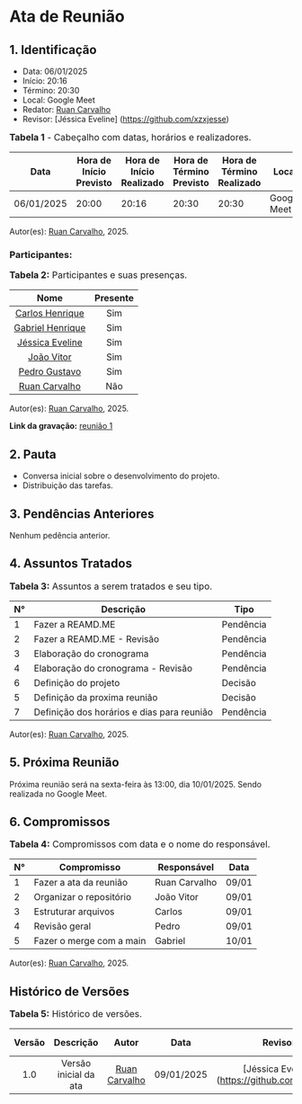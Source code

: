 # Ata de Reunião

## 1. Identificação

* Data: 06/01/2025
* Início: 20:16
* Término: 20:30
* Local: Google Meet
* Redator: [Ruan Carvalho](https://github.com/Ruan-Carvalho)
* Revisor: [Jéssica Eveline] (https://github.com/xzxjesse)

<font size="3"><p style="text-align: left">**Tabela 1** - Cabeçalho com datas, horários e realizadores.</p></font>

| Data       | Hora de Início Previsto | Hora de Início Realizado | Hora de Término Previsto | Hora de Término Realizado | Local       | Redator     | Revisor |
|------------|--------------------------|--------------------------|--------------------------|---------------------------|-------------|-------------|--------|
| 06/01/2025 | 20:00                    | 20:16                    | 20:30                    | 20:30                     | Google Meet | [Ruan Carvalho](https://github.com/Ruan-Carvalho) | [Jéssica Eveline] (https://github.com/xzxjesse) |

Autor(es): [Ruan Carvalho](https://github.com/Ruan-Carvalho), 2025.

### Participantes: 

<font size="3"><p style="text-align: left">**Tabela 2:** Participantes e suas presenças.</p></font>

| Nome | Presente |
|:----------------:|:-:|
| [Carlos Henrique](https://github.com/carlinn1) |Sim|
| [Gabriel Henrique](https://github.com/GHenriqueLima) |Sim|
| [Jéssica Eveline](https://github.com/xzxjesse) |Sim|
| [João Vitor](https://github.com/Jauzimm) |Sim|
| [Pedro Gustavo](https://github.com/PedroGusta) |Sim|
| [Ruan Carvalho](https://github.com/Ruan-Carvalho) |Não|

Autor(es): [Ruan Carvalho](https://github.com/Ruan-Carvalho), 2025.

**Link da gravação:** [reunião 1](https://www.youtube.com/watch?v=igaGR_eqLNs)

## 2. Pauta

* Conversa inicial sobre o desenvolvimento do projeto.
* Distribuição das tarefas.

## 3. Pendências Anteriores

Nenhum pedência anterior.

## 4. Assuntos Tratados

<font size="3"><p style="text-align: left">**Tabela 3:** Assuntos a serem tratados e seu tipo.</p></font>

| N° | Descrição | Tipo   |
|----|-----------|--------|
| 1  | Fazer a REAMD.ME | Pendência |
| 2  | Fazer a REAMD.ME - Revisão | Pendência |
| 3  | Elaboração do cronograma | Pendência |
| 4  | Elaboração do cronograma - Revisão | Pendência |
| 6  | Definição do projeto | Decisão |
| 5  | Definição da proxima reunião | Decisão |
| 7  | Definição dos horários e dias para reunião | Pendência |

Autor(es): [Ruan Carvalho](https://github.com/Ruan-Carvalho), 2025.

## 5. Próxima Reunião

Próxima reunião será na sexta-feira às 13:00, dia 10/01/2025. Sendo realizada no Google Meet. 

## 6. Compromissos

<font size="3"><p style="text-align: left">**Tabela 4:** Compromissos com data e o nome do responsável.</p></font>

| N° | Compromisso | Responsável | Data |
|----|-------------|-------------|------|
| 1  | Fazer a ata da reunião | Ruan Carvalho | 09/01 |
| 2  | Organizar o repositório | João Vitor | 09/01 |
| 3  | Estruturar arquivos | Carlos | 09/01 |
| 4  | Revisão geral | Pedro | 09/01 |
| 5  | Fazer o merge com a main | Gabriel | 10/01 |

Autor(es): [Ruan Carvalho](https://github.com/Ruan-Carvalho), 2025.

## Histórico de Versões

<font size="3"><p style="text-align: left">**Tabela 5:** Histórico de versões.</p></font>

| Versão |               Descrição                |   Autor    |    Data    |    Revisor     | Data de revisão |
| :----: | :------------------------------------: | :--------: | :--------: | :------------: | :-------------: |
|  1.0   | Versão inicial da ata | [Ruan Carvalho](https://github.com/Ruan-Carvalho) | 09/01/2025 | [Jéssica Eveline] (https://github.com/xzxjesse) |     14/01/2025 |
